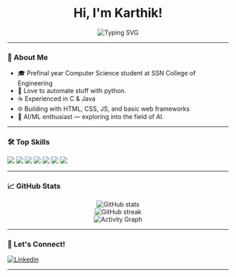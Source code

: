 <!--
**KarthikPreVin/KarthikPreVin** is a ✨ special ✨ repository because its `README.md` (this file) appears on your GitHub profile.
-->

<h1 align="center">Hi, I'm Karthik!</h1>
<p align="center">
  <img src="https://readme-typing-svg.demolab.com?font=Fira+Code&pause=1000&center=true&vCenter=true&width=435&lines=Prefinal+Year+CSE+@+SSN;AI%2FML+Enthusiast;Python+Pro;Always+Learning+%F0%9F%9A%80" alt="Typing SVG" />
</p>

---

### 🚀 About Me

- 🎓 Prefinal year Computer Science student at SSN College of Engineering
- 🐍 Love to automate stuff with python.
- ☕ Experienced in C & Java
- 🌐 Building with HTML, CSS, JS, and basic web frameworks
- 🤖 AI/ML enthusiast — exploring into the field of AI.

---

### 🛠️ Top Skills

<p align="left">
  <img src="https://img.shields.io/badge/Python-3776AB?style=for-the-badge&logo=python&logoColor=white"/>
  <img src="https://img.shields.io/badge/C-00599C?style=for-the-badge&logo=c&logoColor=white"/>
  <img src="https://img.shields.io/badge/Java-ED8B00?style=for-the-badge&logo=java&logoColor=white"/>
  <img src="https://img.shields.io/badge/HTML5-E34F26?style=for-the-badge&logo=html5&logoColor=white"/>
  <img src="https://img.shields.io/badge/CSS3-1572B6?style=for-the-badge&logo=css3&logoColor=white"/>
  <img src="https://img.shields.io/badge/JavaScript-F7DF1E?style=for-the-badge&logo=javascript&logoColor=black"/>
  <img src="https://img.shields.io/badge/AI%2FML-FF6F00?style=for-the-badge"/>
</p>

---

### 📈 GitHub Stats

<p align="center">
  <img src="https://github-readme-stats.vercel.app/api?username=KarthikPreVin&show_icons=true&theme=radical" alt="GitHub stats" />
  <br>
  <img src="https://github-readme-streak-stats.herokuapp.com/?user=KarthikPreVin&theme=radical" alt="GitHub streak" />
  <br>
  <img src="https://github-readme-activity-graph.cyclic.app/graph?username=KarthikPreVin&theme=radical" alt="Activity Graph" />
</p>

---

### 🌟 Let's Connect!

[![Linkedin](https://img.shields.io/badge/LinkedIn-blue?style=for-the-badge&logo=linkedin)](https://www.linkedin.com/in/karthik-vinod-10a410305/)
<!--
[![Twitter](https://img.shields.io/badge/Twitter-blue?style=for-the-badge&logo=twitter)](your-twitter-url)
[![Website](https://img.shields.io/badge/Website-222222?style=for-the-badge&logo=web&logoColor=white)](your-website-url)
-->

---

<!--
**Fun Fact:** The thought that AI is chasing me drives me.
-->
